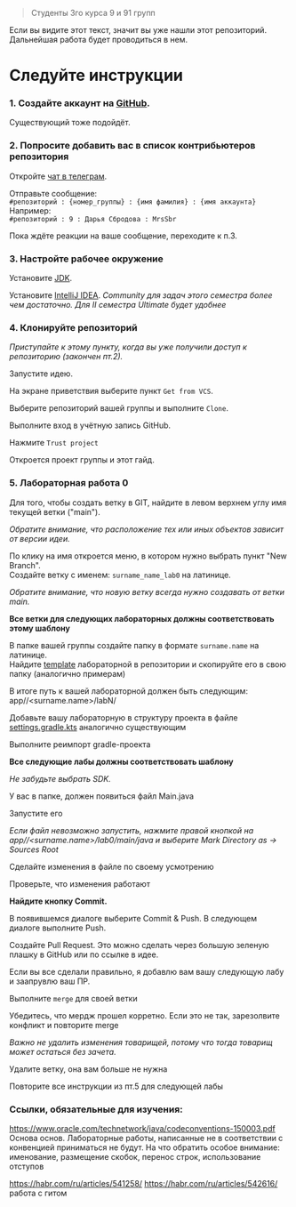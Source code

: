 > Студенты 3го курса 9 и 91 групп

Если вы видите этот текст, значит вы уже нашли этот репозиторий. Дальнейшая работа будет проводиться в нем.

# Следуйте инструкции

### 1. Создайте аккаунт на [GitHub](https://github.com/signup).
Существующий тоже подойдёт.

### 2. Попросите добавить вас в список контрибьютеров репозитория

Откройте [чат в телеграм](https://t.me/+L0dRKyV41qU1OTNi).  

Отправьте сообщение:  
```#репозиторий : {номер_группы} : {имя фамилия} : {имя аккаунта}```  
Например:  
```#репозиторий : 9 : Дарья Сбродова : MrsSbr```

Пока ждёте реакции на ваше сообщение, переходите к п.3.

### 3. Настройте рабочее окружение

Установите [JDK](https://adoptium.net/temurin/releases/).

Установите [IntelliJ IDEA](https://www.jetbrains.com/idea/download/).
_Community для задач этого семестра более чем достаточно. Для II семестра Ultimate будет удобнее_


### 4. Клонируйте репозиторий

_Приступайте к этому пункту, когда вы уже получили доступ к репозиторию (закончен пт.2)._

Запустите идею.

На экране приветствия выберите пункт `Get from VCS`.

Выберите репозиторий вашей группы и выполните `Clone`.

Выполните вход в учётную запись GitHub.

Нажмите `Trust project`

Откроется проект группы и этот гайд.

### 5. Лабораторная работа 0

Для того, чтобы создать ветку в GIT, найдите в левом верхнем углу имя текущей ветки ("main").

_Обратите внимание, что расположение тех или иных объектов зависит от версии идеи._

По клику на имя откроется меню, в котором нужно выбрать пункт "New Branch".  
Создайте ветку с именем: `surname_name_lab0` на латинице.

_Обратите внимание, что новую ветку всегда нужно создавать от ветки main._

**Все ветки для следующих лабораторных должны соответствовать этому шаблону**

В папке вашей группы создайте папку в формате `surname.name` на латинице.  
Найдите [template](template/lab0) лабораторной в репозитории и скопируйте его в свою папку (аналогично примерам)

В итоге путь к вашей лабораторной должен быть следующим: app/<Group>/<surname.name>/labN/

Добавьте вашу лабораторную в структуру проекта в файле [settings.gradle.kts](settings.gradle.kts) аналогично существующим

Выполните реимпорт gradle-проекта

**Все следующие лабы должны соответствовать шаблону**

_Не забудьте выбрать SDK._

У вас в папке, должен появиться файл Main.java

Запустите его

_Если файл невозможно запустить, нажмите правой кнопкой на app/<group>/<surname.name>/lab0/main/java и выберите Mark Directory as -> Sources Root_

Сделайте изменения в файле по своему усмотрению

Проверьте, что изменения работают

**Найдите кнопку Commit.**

В появившемся диалоге выберите Commit & Push. В следующем диалоге выполните Push.

Создайте Pull Request. Это можно сделать через большую зеленую плашку в GitHub или по ссылке в идее.

Если вы все сделали правильно, я добавлю вам вашу следующую лабу и заапрувлю ваш ПР.

Выполните `merge` для своей ветки

Убедитесь, что мердж прошел корретно. Если это не так, зарезолвите конфликт и повторите merge

_Важно не удалить изменения товарищей, потому что тогда товарищ может остаться без зачета._

Удалите ветку, она вам больше не нужна

Повторите все инструкции из пт.5 для следующей лабы


### Ссылки, обязательные для изучения:
https://www.oracle.com/technetwork/java/codeconventions-150003.pdf Основа основ. 
Лабораторные работы, написанные не в соответствии с конвенцией приниматься не будут.
На что обратить особое внимание: именование, размещение скобок, перенос строк, использование отступов

https://habr.com/ru/articles/541258/
https://habr.com/ru/articles/542616/ работа с гитом
